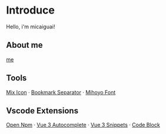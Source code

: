 # Introduce
Hello, i'm micaiguai!

## About me
[me](https://micaiguai.github.io/me)

## Tools
[Mix Icon](https://micaiguai.github.io/mix-icon)
·
[Bookmark Separator](https://micaiguai.github.io/bookmark-separator)
·
[Mihoyo Font](https://micaiguai.github.io/[mihoyo-font)

## Vscode Extensions
[Open Npm](https://marketplace.visualstudio.com/items?itemName=micaiguai.micaiguai-open-npm)
·
[Vue 3 Autocomplete](https://marketplace.visualstudio.com/items?itemName=micaiguai.vscode-vue-autocomplete)
·
[Vue 3 Snippets](https://marketplace.visualstudio.com/items?itemName=micaiguai.vscode-vue-3-snippets)
·
[Code Block](https://marketplace.visualstudio.com/items?itemName=micaiguai.vscode-vue-3-snippets)
